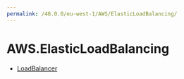 ```yaml
---
permalink: /48.0.0/eu-west-1/AWS/ElasticLoadBalancing/
---
```


# AWS.ElasticLoadBalancing



* [LoadBalancer](LoadBalancer.md)